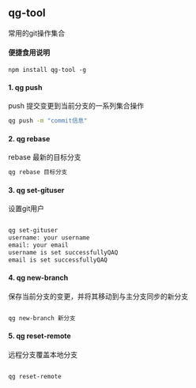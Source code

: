 ## qg-tool
常用的git操作集合

#### 便捷食用说明

```
npm install qg-tool -g
```

#### 1. qg push  

push 提交变更到当前分支的一系列集合操作

``` bash  
qg push -m "commit信息"
```

#### 2. qg rebase  

rebase 最新的目标分支

``` bash  
qg rebase 目标分支
```

#### 3. qg set-gituser  

设置git用户

``` bash  

qg set-gituser
username: your username
email: your email
username is set successfullyQAQ
email is set successfullyQAQ

```

#### 4. qg new-branch  

保存当前分支的变更，并将其移动到与主分支同步的新分支

``` bash  

qg new-branch 新分支

```

#### 5. qg reset-remote

远程分支覆盖本地分支

``` bash  

qg reset-remote

```